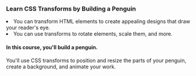 ### Learn CSS Transforms by Building a Penguin

<li>You can transform HTML elements to create appealing designs that draw your reader's eye.</li> 
<li>You can use transforms to rotate elements, scale them, and more.</li>

<h4>In this course, you'll build a penguin.</h4> 

<p>You'll use CSS transforms to position and resize the parts of your penguin, 
create a background, and animate your work.</p>
